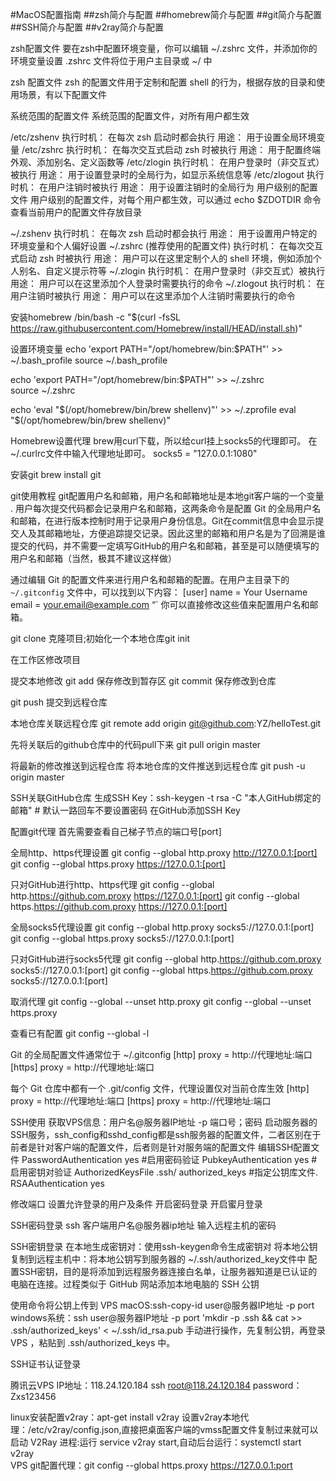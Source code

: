 #MacOS配置指南
##zsh简介与配置
##homebrew简介与配置
##git简介与配置
##SSH简介与配置
##v2ray简介与配置













zsh配置文件
要在zsh中配置环境变量，你可以编辑 ~/.zshrc 文件，并添加你的环境变量设置
.zshrc 文件将位于用户主目录或 ~/ 中

zsh 配置文件
zsh 的配置文件用于定制和配置 shell 的行为，根据存放的目录和使用场景，有以下配置文件

系统范围的配置文件
系统范围的配置文件，对所有用户都生效

/etc/zshenv
执行时机： 在每次 zsh 启动时都会执行
用途： 用于设置全局环境变量
/etc/zshrc
执行时机： 在每次交互式启动 zsh 时被执行
用途： 用于配置终端外观、添加别名、定义函数等
/etc/zlogin
执行时机： 在用户登录时（非交互式）被执行
用途： 用于设置登录时的全局行为，如显示系统信息等
/etc/zlogout
执行时机： 在用户注销时被执行
用途： 用于设置注销时的全局行为
用户级别的配置文件
用户级别的配置文件，对每个用户都生效，可以通过 echo $ZDOTDIR 命令查看当前用户的配置文件存放目录

~/.zshenv
执行时机： 在每次 zsh 启动时都会执行
用途： 用于设置用户特定的环境变量和个人偏好设置
~/.zshrc (推荐使用的配置文件)
执行时机： 在每次交互式启动 zsh 时被执行
用途： 用户可以在这里定制个人的 shell 环境，例如添加个人别名、自定义提示符等
~/.zlogin
执行时机： 在用户登录时（非交互式）被执行
用途： 用户可以在这里添加个人登录时需要执行的命令
~/.zlogout
执行时机： 在用户注销时被执行
用途： 用户可以在这里添加个人注销时需要执行的命令









安装homebrew
/bin/bash -c "$(curl -fsSL https://raw.githubusercontent.com/Homebrew/install/HEAD/install.sh)"

设置环境变量
echo 'export PATH="/opt/homebrew/bin:$PATH"' >> ~/.bash_profile 
source ~/.bash_profile

echo 'export PATH="/opt/homebrew/bin:$PATH"' >> ~/.zshrc   
source ~/.zshrc

echo 'eval "$(/opt/homebrew/bin/brew shellenv)"' >> ~/.zprofile
eval "$(/opt/homebrew/bin/brew shellenv)"

Homebrew设置代理
brew用curl下载，所以给curl挂上socks5的代理即可。
在~/.curlrc文件中输入代理地址即可。
socks5 = "127.0.0.1:1080"



安装git
brew install git

git使用教程
git配置用户名和邮箱，用户名和邮箱地址是本地git客户端的一个变量 . 用户每次提交代码都会记录用户名和邮箱，这两条命令是配置 Git 的全局用户名和邮箱，在进行版本控制时用于记录用户身份信息。Git在commit信息中会显示提交人及其邮箱地址，方便追踪提交记录。因此这里的邮箱和用户名是为了回溯是谁提交的代码，并不需要一定填写GitHub的用户名和邮箱，甚至是可以随便填写的用户名和邮箱（当然，极其不建议这样做）

通过编辑 Git 的配置文件来进行用户名和邮箱的配置。在用户主目录下的 `~/.gitconfig` 文件中，可以找到以下内容：
[user]
    name = Your Username
    email = your.email@example.com
“`
你可以直接修改这些值来配置用户名和邮箱。





git clone 克隆项目;初始化一个本地仓库git init


在工作区修改项目

提交本地修改
git add 保存修改到暂存区
git commit 保存修改到仓库



git push 提交到远程仓库





本地仓库关联远程仓库
git remote add origin git@github.com:YZ/helloTest.git


先将关联后的github仓库中的代码pull下来
git pull origin master

将最新的修改推送到远程仓库 将本地仓库的文件推送到远程仓库
git push -u origin master


SSH关联GitHub仓库
生成SSH Key：ssh-keygen -t rsa -C "本人GitHub绑定的邮箱" # 默认一路回车不要设置密码
在GitHub添加SSH Key



















配置git代理
首先需要查看自己梯子节点的端口号[port]

全局http、https代理设置
git config --global http.proxy http://127.0.0.1:[port]
git config --global https.proxy https://127.0.0.1:[port]

只对GitHub进行http、https代理
git config --global http.https://github.com.proxy https://127.0.0.1:[port]
git config --global https.https://github.com.proxy https://127.0.0.1:[port]



全局socks5代理设置
git config --global http.proxy socks5://127.0.0.1:[port]
git config --global https.proxy socks5://127.0.0.1:[port]

只对GitHub进行socks5代理
git config --global http.https://github.com.proxy socks5://127.0.0.1:[port]
git config --global https.https://github.com.proxy socks5://127.0.0.1:[port]

取消代理
git config --global --unset http.proxy
git config --global --unset https.proxy

查看已有配置
git config --global -l




Git 的全局配置文件通常位于 ~/.gitconfig
[http]
    proxy = http://代理地址:端口
[https]
    proxy = http://代理地址:端口


每个 Git 仓库中都有一个 .git/config 文件，代理设置仅对当前仓库生效
[http]
 proxy = http://代理地址:端口
[https]
 proxy = http://代理地址:端口









SSH使用
获取VPS信息：用户名@服务器IP地址 -p 端口号；密码
启动服务器的SSH服务，ssh_config和sshd_config都是ssh服务器的配置文件，二者区别在于前者是针对客户端的配置文件，后者则是针对服务端的配置文件
编辑SSH配置文件
PasswordAuthentication yes                         #启用密码验证
PubkeyAuthentication yes                           #启用密钥对验证
AuthorizedKeysFile  .ssh/ authorized_keys         #指定公钥库文件.
RSAAuthentication yes


修改端口
设置允许登录的用户及条件
开启密码登录
开启蜜月登录








SSH密码登录
ssh 客户端用户名@服务器ip地址
输入远程主机的密码



SSH密钥登录
在本地生成密钥对：使用ssh-keygen命令生成密钥对
将本地公钥复制到远程主机中：将本地公钥写到服务器的 ~/.ssh/authorized_key文件中
配置SSH密钥，目的是将添加到远程服务器连接白名单，让服务器知道是已认证的电脑在连接。过程类似于 GitHub 网站添加本地电脑的 SSH 公钥

使用命令将公钥上传到 VPS
macOS:ssh-copy-id user@服务器IP地址 -p port
windows系统：ssh user@服务器IP地址 -p port 'mkdir -p .ssh && cat >> .ssh/authorized_keys' < ~/.ssh/id_rsa.pub
手动进行操作，先复制公钥，再登录 VPS ，粘贴到 .ssh/authorized_keys 中。

SSH证书认证登录



腾讯云VPS IP地址：118.24.120.184
ssh root@118.24.120.184
password：Zxs123456



linux安装配置v2ray：apt-get install v2ray
设置v2ray本地代理：/etc/v2ray/config.json,直接把桌面客户端的vmss配置文件复制过来就可以
启动 V2Ray 进程:运行 service v2ray start,自动后台运行：systemctl start v2ray  
VPS git配置代理：git config --global https.proxy https://127.0.0.1:port